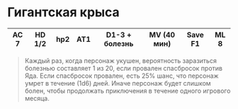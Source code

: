 # Гигантская крыса
| AC 7 |  HD 1/2|  hp2 |  AT1|  D1-3 + болезнь| MV (40 мин)| Save F1 | ML 8
------| -------| -----| -----| ---------------------| --------------| --------| -----

>Каждый раз, когда персонаж укушен, вероятность заразиться болезнью составляет 1 из 20, если провален спасбросок против Яда. Если спасбросок провален, есть 25% шанс, что персонаж умрет в течение (1d6) дней. Иначе персонаж будет слишком болен, чтобы продолжать приключения в течение одного игрового месяца. 